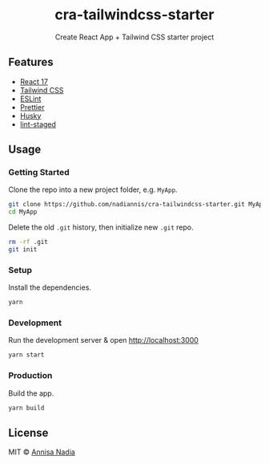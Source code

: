 <div align="center">
  <h1>cra-tailwindcss-starter</h1>
  <p>Create React App + Tailwind CSS starter project</p>
</div>

## Features

- [React 17](https://reactjs.org)
- [Tailwind CSS](https://tailwindcss.com)
- [ESLint](https://eslint.org)
- [Prettier](https://prettier.io)
- [Husky](https://github.com/typicode/husky)
- [lint-staged](https://github.com/okonet/lint-staged)

## Usage

### Getting Started

Clone the repo into a new project folder, e.g. `MyApp`.

```bash
git clone https://github.com/nadiannis/cra-tailwindcss-starter.git MyApp
cd MyApp
```

Delete the old `.git` history, then initialize new `.git` repo.

```bash
rm -rf .git
git init
```

### Setup

Install the dependencies.

```bash
yarn
```

### Development

Run the development server & open [http://localhost:3000](http://localhost:3000)

```bash
yarn start
```

### Production

Build the app.

```bash
yarn build
```

## License

MIT © [Annisa Nadia](https://github.com/nadiannis)
